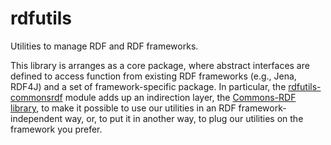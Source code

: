 # rdfutils

Utilities to manage RDF and RDF frameworks.

This library is arranges as a core package, where abstract interfaces are defined to access function from existing RDF frameworks (e.g., Jena, RDF4J) and a set of framework-specific package. In particular, the [rdfutils-commonsrdf](rdfutils-commonsrdf) module adds up an indirection layer, the [Commons-RDF library](https://commons.apache.org/proper/commons-rdf), to make it possible to use our utilities in an RDF framework-independent way, or, to put it in another way, to plug our utilities on the framework you prefer.
  
